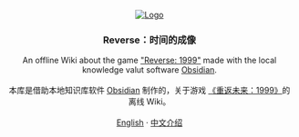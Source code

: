 <!-- PROJECT LOGO -->
<br />
<div align="center">
  <a href="https://github.com/ProudBenzene/Reverse1999Wiki-in-Obsidian">
    <img src="https://figure-bed123.oss-cn-beijing.aliyuncs.com/202406222054259.png" alt="Logo" width="" height="">
  </a>

  

  <h3 align="center">Reverse：时间的成像</h3>

  <p align="center">
    An offline Wiki about the game <a href="https://re.bluepoch.com/home/&wd=&eqid=fbb5beb400098f260000000464755c7c">"Reverse: 1999"</a> made with the local knowledge valut software <a href="obsidian.md">Obsidian</a>.
    <br />
    <br />
    本库是借助本地知识库软件 <a href="obsidian.md">Obsidian</a> 制作的，关于游戏 <a href="https://re.bluepoch.com/home/&wd=&eqid=fbb5beb400098f260000000464755c7c">《重返未来：1999》</a>的离线 Wiki。
	<br />
    <br />
    <a href="https://github.com/ProudBenzene/Reverse1999Wiki-in-Obsidian/blob/main/000-%E7%AE%B1%E7%9A%84%E6%9E%84%E9%80%A0/README/README_EN.md">English</a>
    ·
    <a href="https://github.com/ProudBenzene/Reverse1999Wiki-in-Obsidian/blob/main/000-%E7%AE%B1%E7%9A%84%E6%9E%84%E9%80%A0/README/README_ZH.md">中文介绍</a>
  </p>
</div>


